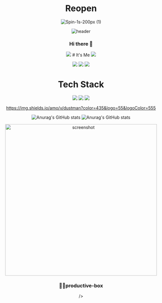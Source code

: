 
<div align="center">

# Reopen

![Spin-1s-200px (1)](https://user-images.githubusercontent.com/52207105/193546117-1787a074-3037-46e2-baf3-721ee0089db6.gif)


![header](https://capsule-render.vercel.app/api?type=Waving&color=auto&height=200&Weight=auto&section=header&text=TaeSeongWon&fontSize=70)


### Hi there 👋

<img src="https://img.shields.io/badge/About.me-000000?style=plastic&logo=Notion&logoColor=#000000"/>  
# It's Me
<img src="https://img.shields.io/badge/About.me-000000?style=plastic&logo=Notion&logoColor=#000000"/>
 
<a href
   ="버튼을 눌렀을 때 이동할 링크" target="_blank"><img src="https://img.shields.io/badge/Notion-000000?style=plastic&logo=Notion&logoColor=#000000"/></a> <a href
   ="버튼을 눌렀을 때 이동할 링크" target="_blank"><img src="https://img.shields.io/badge/Blog-ffffff?style=flat&logo=Velog&logoColor=#20C997"/></a> <a href
   ="[버튼을 눌렀을 때 이동할 링크](https://velog.io/@won4932)" target="_blank"><img src="https://img.shields.io/badge/won4932@gmail.com-EA4335?style=flat-square&logo=Gmail&logoColor=ffffff"/></a>

# Tech Stack

<a href
   ="버튼을 눌렀을 때 이동할 링크" target="_blank"><img src="https://img.shields.io/badge/JavaScript-239120.svg?style=plastic&logo=Notion&logoColor=#000000"/></a> <a href
   ="버튼을 눌렀을 때 이동할 링크" target="_blank"><img src="https://img.shields.io/badge/Blog-000000?style=flat&logo=Velog&logoColor=#20C997"/></a> <a href
   ="버튼을 눌렀을 때 이동할 링크" target="_blank"><img src="https://img.shields.io/badge/won4932@gmail.com-EA4335?style=flat-square&logo=Gmail&logoColor=000000"/></a>
   
   https://img.shields.io/amo/v/dustman?color=435&logo=55&logoColor=555

![Anurag's GitHub stats](https://github-readme-stats.vercel.app/api?username=won4932&show_icons=true&theme=midnight-purple)
![Anurag's GitHub stats](https://github-readme-stats.vercel.app/api?username=won4932&show_icons=false&theme=midnight-purple)


<p align="center">
  <a href="http://lovera.maxam.now.sh/">
    <img src="https://user-images.githubusercontent.com/25841814/79395484-5081ae80-7fac-11ea-9e27-ac91472e31dd.png" alt="screenshot" width="500">
  </a>
  <h3 align="center">📌✨productive-box</h3>
</p>

/>










<!--
**won4932/won4932** is a ✨ _special_ ✨ repository because its `README.md` (this file) appears on your GitHub profile.

Here are some ideas to get you started:

- 🔭 I’m currently working on ...
- 🌱 I’m currently learning ...
- 👯 I’m looking to collaborate on ...
- 🤔 I’m looking for help with ...
- 💬 Ask me about ...
- 📫 How to reach me: ...
- 😄 Pronouns: ...
- ⚡ Fun fact: ...
-->
